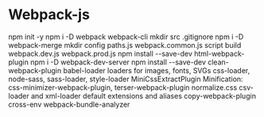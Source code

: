 # Webpack-js

npm init -y
npm i -D webpack webpack-cli
mkdir src
.gitignore
npm i -D webpack-merge
mkdir config
paths.js
webpack.common.js
script build
webpack.dev.js
webpack.prod.js
npm install --save-dev html-webpack-plugin
npm i -D webpack-dev-server
npm install --save-dev clean-webpack-plugin
babel-loader
loaders for images, fonts, SVGs
css-loader, node-sass, sass-loader, style-loader
MiniCssExtractPlugin
Minification: css-minimizer-webpack-plugin, terser-webpack-plugin
normalize.css
csv-loader and xml-loader
default extensions and aliases
copy-webpack-plugin
cross-env
webpack-bundle-analyzer
